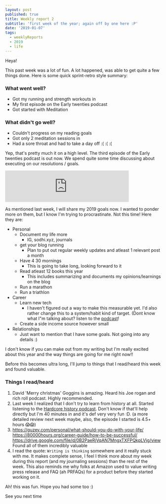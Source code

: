 ```yaml
---
layout: post
published: true
title: Weekly report 2
subtitle: 'first week of the year; again off by one here :P'
date: '2019-01-07'
tags:
  - weeklyReports
  - 2019
  - life
---
```

Heya!

This past week was a lot of fun. A lot happened, was able to get quite a few things done. Here is some quick sprint-retro style summary:

### What went well?
- Got my running and strength workouts in
- My first episode on the Early twenties podcast
- Got started with Meditation

### What didn't go well?
- Couldn't progress on my reading goals
- Got only 2 meditation sessions in
- Had a sore throat and had to take a day off :( :( :(

Yep, that's pretty much it on a high level. The third episode of the Early twenties podcast is out now. We spend quite some time discussing about executing on our resolutions / goals.

<iframe src="https://anchor.fm/earlytwenties/embed" height="102px" width="400px" frameborder="0" scrolling="no"></iframe>

As mentioned last week, I will share my 2019 goals now. I wanted to ponder more on them, but I know I'm trying to procrastinate. Not this time! Here they are:

* Personal
    * Document my life more
        * IG, sodhi.xyz, journals
    * get your blog running
        * Plan to put out regular weekly updates and atleast 1 relevant post a month
    * Have 4 30 mornings
        * This is going to take long, looking forward to it
    * Read atleast 12 books this year
        * This includes summarizing and documents my opinions/learnings on the blog
    * Run a marathon
    * Run a triathlon
* Career
    * Learn new tech
        * I haven't figured out a way to make this measurable yet. I'd also rather change this to a system/habit kind of target. (Dont know what I&quot;m talking about? listen to the [podcast](https://anchor.fm/earlytwenties)!
    * Create a side income source however small
* Relationships
    * Just want to mention that I have some goals. Not going into any details :)

I don't know if you can make out from my writing but I'm really excited about this year and the way things are going for me right now!!

Before this becomes ultra long, I'll jump to things that I read/heard this week and found valuable.

### Things I read/heard 

1. David 'Merry christmas' Goggins is amazing. Heard his Joe rogan and rich roll podcast. Highly recommended.
2. Last week I realized that I don't try to learn from history at all. Started listening to the [Hardcore history podcast](https://www.dancarlin.com/hardcore-history-series/). Don't know if that'll help directly but I'm 40 minutes in and it's def very very fun :D.
(a more detailed review next week maybe, also, the episode I started is 4.5+ hours 😱😱)
3. https://guzey.com/personal/what-should-you-do-with-your-life/
https://80000hours.org/career-guide/how-to-be-successful/
https://drive.google.com/file/d/0B2PaeRjVqAN7MngxTXFPQkpLVjg/view
Found all of them incredibly valuable
4. I read the quote: `Writing is thinking` somewhere and it really stuck with me. It makes complete sense, I feel I think more about my week during this report (and my journaling sessions) than the rest of the week.
This also reminds me why folks at Amazon used to value writing press release and FAQ (ah PRFAQs) for a product before they started working on it.

Ah! this was fun. Hope you had some too :)

See you next time

